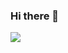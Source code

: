 ### Hi there 👋


<!-- **tlk1997/tlk1997** is a ✨ _special_ ✨ repository because its `README.md` (this file) appears on your GitHub profile.

Here are some ideas to get you started:

- 🔭 I’m currently working on ...
- 🌱 I’m currently learning ...
- 👯 I’m looking to collaborate on ...
- 🤔 I’m looking for help with ...
- 💬 Ask me about ...
- 📫 How to reach me: ...
- 😄 Pronouns: ...
- ⚡ Fun fact: ... -->

<img align="left" src="https://github-readme-stats.vercel.app/api?username=tlk1997&show_icons=true&icon_color=CE1D2D&text_color=718096&bg_color=ffffff&hide_title=true" />
